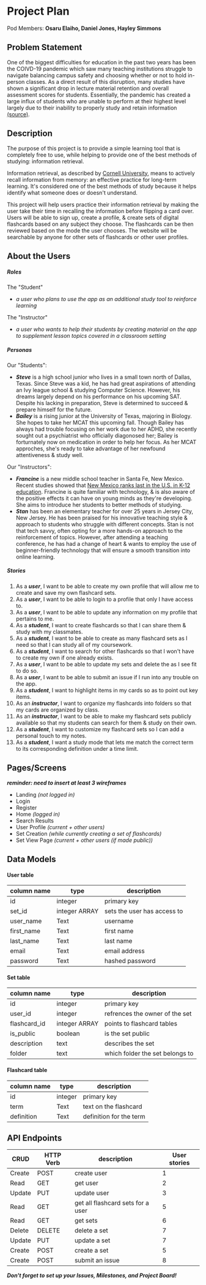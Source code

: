 # **Project Plan**

Pod Members: **Osaru Elaiho, Daniel Jones, Hayley Simmons**


## **Problem Statement**
One of the biggest difficulties for education in the past two years has been the COIVD-19 pandemic which saw many teaching institutions struggle to navigate balancing campus safety and choosing whether or not to hold in-person classes. As a direct result of this disruption, many studies have shown a significant drop in lecture material retention and overall assessment scores for students. Essentially, the pandemic has created a large influx of students who are unable to perform at their highest level largely due to their inability to properly study and retain information [(source)](https://www.washingtonpost.com/lifestyle/2019/04/15/many-students-dont-know-how-study-heres-how-parents-can-help/).

## **Description**
The purpose of this project is to provide a simple learning tool that is completely free to use, while helping to provide one of the best methods of studying: information retrieval.

Information retrieval, as described by [Cornell University](https://lsc.cornell.edu/how-to-study/studying-for-and-taking-exams/effective-study-strategies/), means to actively recall information from memory: an effective practice for long-term learning. It's considered one of the best methods of study because it helps identify what someone does or doesn't understand.

This project will help users practice their information retrieval by making the user take their time in recalling the information before flipping a card over. Users will be able to sign up, create a profile, & create sets of digital flashcards based on any subject they choose. The flashcards can be then reviewed based on the mode the user chooses. The website will be searchable by anyone for other sets of flashcards or other user profiles.


## **About the Users**
##### Roles
The "Student" 
  * *a user who plans to use the app as an additional study tool to reinforce learning*

The "Instructor"
  * *a user who wants to help their students by creating material on the app to supplement lesson topics covered in a classroom setting*

##### Personas
Our "Students":
  * ***Steve*** is a high school junior who lives in a small town north of Dallas, Texas. Since Steve was a kid, he has had great aspirations of attending an Ivy league school & studying Computer Science. However, his dreams largely depend on his performance on his upcoming SAT. Despite his lacking in preparation, Steve is determined to succeed & prepare himself for the future.
  * ***Bailey*** is a rising junior at the University of Texas, majoring in Biology. She hopes to take her MCAT this upcoming fall. Though Bailey has always had trouble focusing on her work due to her ADHD, she recently sought out a psychiatrist who officially diagonosed her; Bailey is forturnately now on medication in order to help her focus. As her MCAT approches, she's ready to take advantage of her newfound attentiveness & study well.

Our "Instructors":
  * ***Francine*** is a new middle school teacher in Santa Fe, New Mexico. Recent studies showed that [New Mexico ranks last in the U.S. in K-12 education](https://www.usnews.com/news/best-states/rankings/education/prek-12). Francine is quite familiar with technology, & is also aware of the positive effects it can have on young minds as they're developing. She aims to introduce her students to better methods of studying.
  * ***Stan*** has been an elementary teacher for over 25 years in Jersey City, New Jersey. He has been praised for his innovative teaching style & approach to students who struggle with different concepts. Stan is not that tech savvy, often opting for a more hands-on approach to the reinforcement of topics. However, after attending a teaching conference, he has had a change of heart & wants to employ the use of beginner-friendly technology that will ensure a smooth transition into online learning.


##### Stories
   1. As a ***user***, I want to be able to create my own profile that will allow me to create and save my own flashcard sets.
   2. As a ***user***, I want to be able to login to a profile that only I have access to.
   3. As a ***user***, I want to be able to update any information on my profile that pertains to me.
   4. As a ***student***, I want to create flashcards so that I can share them & study with my classmates.
   5. As a ***student***, I want to be able to create as many flashcard sets as I need so that I can study all of my coursework.
   10. As a ***student***, I want to search for other flashcards so that I won't have to create my own if one already exists.
   11. As a ***user***, I want to be able to update my sets and delete the as I see fit to do so.
   12. As a ***user***, I want to be able to submit an issue if I run into any trouble on the app.
   13. As a ***student***, I want to highlight items in my cards so as to point out key items. 
   14. As an ***instructor***, I want to organize my flashcards into folders so that my cards are organized by class.
   15. As an ***instructor***, I want to be able to make my flashcard sets publicly available so that my students can search for them & study on their own.
   16. As a ***student***, I want to customize my flashcard sets so I can add a personal touch to my notes.
   17. As a ***student***, I want a study mode that lets me match the correct term to its corresponding definition under a time limit.

## **Pages/Screens**
***reminder: need to insert at least 3 wireframes***
* Landing *(not logged in)*
* Login
* Register
* Home *(logged in)*
* Search Results
* User Profile *(current + other users)*
* Set Creation *(while currently creating a set of flashcards)*
* Set View Page *(current + other users (if made public))*


## **Data Models**
#### User table
| column name     | type          | description                       |
| ---             | ----          | ---                               |
| id              | integer       | primary key                       |
| set_id          | integer ARRAY | sets the user has access to       |
| user_name       | Text          | username                          |
| first_name      | Text          | first name                        |
| last_name       | Text          | last name                         |
| email           | Text          | email address                     |
| password        | Text          | hashed password                   |

#### Set table
| column name   | type          | description                     |
| ---           | ----          | ---                             |
| id            | integer       | primary key                     |
| user_id       | integer       | refrences the owner of the set  |
| flashcard_id  | integer ARRAY | points to flashcard tables      |
| is_public     | boolean       | is the set public               |
| description   | text          | describes the set               |
| folder        | text          | which folder the set belongs to |


#### Flashcard table
| column name | type    | description             |
| ---         | ----    | ---                     |
| id          | integer | primary key             |
| term        | Text    | text on the flashcard   |
| definition  | Text    | definition for the term |



## **API Endpoints**
| CRUD        | HTTP Verb     | description                       | User stories |
| ---         | ----          | ---                               | ---          |
| Create      | POST          | create user                       | 1            |
| Read        | GET           | get user                          | 2            |
| Update      | PUT           | update user                       | 3            |
| Read        | GET           | get all flashcard sets for a user | 5            |
| Read        | GET           | get sets                          | 6            |
| Delete      | DELETE        | delete a set              | 7            |
| Update      | PUT           | update a set              | 7            |
| Create      | POST          | create a set              | 5            |
| Create      | POST          | submit an issue                   | 8            |


***Don't forget to set up your Issues, Milestones, and Project Board!***
